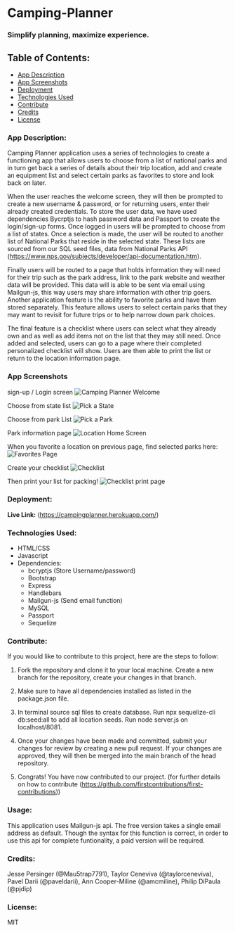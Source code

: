 # Camping-Planner

<h3> Simplify planning, maximize experience. </h3>

## Table of Contents:

- [App Description](###App-description)
- [App Screenshots](###App-Screenshots)
- [Deployment](###Deployment)
- [Technologies Used](###Technologies-Used)
- [Contribute](###Contribute)
- [Credits](###Credits)
- [License](###License)


### App Description:

Camping Planner application uses a series of technologies to create a functioning app that allows users to choose from a list of national parks and in turn get back a series of details about their trip location, add and create an equipment list and select certain parks as favorites to store and look back on later. 

When the user reaches the welcome screen, they will then be prompted to create a new username & password, or for returning users, enter their already created credentials. To store the user data, we have used dependencies Bycrptjs to hash password data and Passport to create the login/sign-up forms. Once logged in users will be prompted to choose from a list of states. Once a selection is made, the user will be routed to another list of National Parks that reside in the selected state. These lists are sourced from our SQL seed files, data from National Parks API (https://www.nps.gov/subjects/developer/api-documentation.htm). 

Finally users will be routed to a page that holds information they will need for their trip such as the park address, link to the park website and weather data will be provided. This data will is able to be sent via email using Mailgun-js, this way users may share information with other trip goers. Another application feature is the ability to favorite parks and have them stored separately. This feature allows users to select certain parks that they may want to revisit for future trips or to help narrow down park choices. 

The final feature is a checklist where users can select what they already own and as well as add items not on the list that they may still need. Once added and selected, users can go to a page where their completed personalized checklist will show. Users are then able to print the list or return to the location information page. 



### App Screenshots

sign-up / Login screen
![Camping Planner Welcome](/Camping-Planner/public/assets/CP-1.png) 

Choose from state list
![Pick a State](/Camping-Planner/public/assets/CP-2.png)

Choose from park List 
![Pick a Park](/Camping-Planner/public/assets/CP-3.png)

Park information page
![Location Home Screen](/Camping-Planner/public/assets/CP-4.png)

When you favorite a location on previous page, find selected parks here:
![Favorites Page](/Camping-Planner/public/assets/CP-fav.png)

Create your checklist 
![Checklist](/Camping-Planner/public/assets/CP-check.png)


Then print your list for packing!
![Checklist print page](/Camping-Planner/public/assets/checklist.png)



### Deployment:

<strong>Live Link:</strong> (https://campingplanner.herokuapp.com/)

### Technologies Used:
<ul>
<li>HTML/CSS</li>
<li>Javascript</li>
<li>Dependencies:
<ul>
    <li>bcryptjs (Store Username/password)</li>
    <li>Bootstrap</li>
    <li>Express</li>
    <li>Handlebars</li>
    <li>Mailgun-js (Send email function)</li>
    <li>MySQL</li>
    <li>Passport</li>
    <li>Sequelize</li>
</ul>
</li>

</ul>

### Contribute:
If you would like to contribute to this project, here are the steps to follow:

1. Fork the repository and clone it to your local machine.
Create a new branch for the repository, create your changes in that branch.

2. Make sure to have all dependencies installed as listed in the package.json file.

3. In terminal source sql files to create database. Run npx sequelize-cli db:seed:all to add all location seeds. Run node server.js on localhost/8081.

4. Once your changes have been made and committed, submit your changes for review by creating a new pull request. If your changes are approved, they will then be merged into the main branch of the head repository. 

5. Congrats! You have now contributed to our project. 
(for further details on how to contribute (https://github.com/firstcontributions/first-contributions))
 


### Usage:
This application uses Mailgun-js api. The free version takes a single email address as default. Though the syntax for this function is correct, in order to use this api for complete funtionality, a paid version will be required. 

### Credits: 
Jesse Persinger (@Mau5trap7791), Taylor Ceneviva (@taylorceneviva), Pavel Darii (@paveldarii), Ann Cooper-Miline (@amcmiline), Philip DiPaula (@pjdip)
### License: 
MIT  